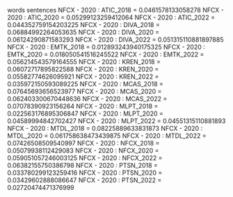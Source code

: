words
sentences
NFCX - 2020 : ATIC_2018 = 0.0461578133058278
NFCX - 2020 : ATIC_2020 = 0.05299123259412064
NFCX - 2020 : ATIC_2022 = 0.044352759154203225
NFCX - 2020 : DIVA_2018 = 0.06884992264053635
NFCX - 2020 : DIVA_2020 = 0.06124290871583293
NFCX - 2020 : DIVA_2022 = 0.051315110881897885
NFCX - 2020 : EMTK_2018 = 0.012893243940175325
NFCX - 2020 : EMTK_2020 = 0.018050541516245522
NFCX - 2020 : EMTK_2022 = 0.056214543579164555
NFCX - 2020 : KREN_2018 = 0.06072717895822588
NFCX - 2020 : KREN_2020 = 0.05582774626095921
NFCX - 2020 : KREN_2022 = 0.035972150593089225
NFCX - 2020 : MCAS_2018 = 0.07645693656523977
NFCX - 2020 : MCAS_2020 = 0.062403300670448636
NFCX - 2020 : MCAS_2022 = 0.07078390923156264
NFCX - 2020 : MLPT_2018 = 0.022563176895306847
NFCX - 2020 : MLPT_2020 = 0.04589994842702427
NFCX - 2020 : MLPT_2022 = 0.04551315110881893
NFCX - 2020 : MTDL_2018 = 0.08225889633831873
NFCX - 2020 : MTDL_2020 = 0.061758638473439875
NFCX - 2020 : MTDL_2022 = 0.07426508509540997
NFCX - 2020 : NFCX_2018 = 0.05079938112429083
NFCX - 2020 : NFCX_2020 = 0.059051057246003125
NFCX - 2020 : NFCX_2022 = 0.06382155750386798
NFCX - 2020 : PTSN_2018 = 0.033780299123259416
NFCX - 2020 : PTSN_2020 = 0.03429602888086647
NFCX - 2020 : PTSN_2022 = 0.02720474471376999
